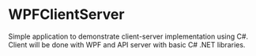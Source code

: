 # WPFClientServer

Simple application to demonstrate client-server implementation using C#.
Client will be done with WPF and API server with basic C# .NET libraries.
